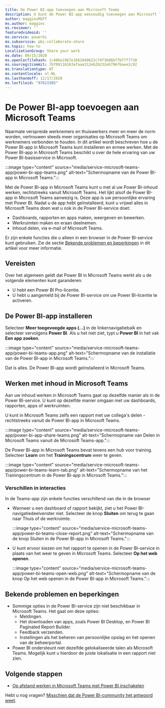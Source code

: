 ```yaml
---
title: De Power BI-app toevoegen aan Microsoft Teams
description: U kunt de Power BI-app eenvoudig toevoegen aan Microsoft Teams. Met de Power BI-app in Microsoft Teams beschikt u over de hele ervaring van uw Power BI-basisservice in Microsoft.
author: maggiesMSFT
ms.author: maggies
ms.reviewer: ''
featuredvideoid: ''
ms.service: powerbi
ms.subservice: pbi-collaborate-share
ms.topic: how-to
LocalizationGroup: Share your work
ms.date: 09/15/2020
ms.openlocfilehash: 1c486e1967e1661840622c74f3b86bf7bf7f7738
ms.sourcegitcommit: 7bf09116163afaae312eb2b232eb7967baee2c92
ms.translationtype: HT
ms.contentlocale: nl-NL
ms.lasthandoff: 12/17/2020
ms.locfileid: "97621505"
---
```

# <a name="add-the-power-bi-app-to-microsoft-teams"></a>De Power BI-app toevoegen aan Microsoft Teams

Naarmate verspreide werknemers en thuiswerkers meer en meer de norm worden, vertrouwen steeds meer organisaties op Microsoft Teams om werknemers verbonden te houden. In dit artikel wordt beschreven hoe u de Power BI-app in Microsoft Teams kunt installeren en ermee werken. Met de Power BI-app in Microsoft Teams beschikt u over de hele ervaring van uw Power BI-basisservice in Microsoft.

:::image type="content" source="media/service-microsoft-teams-app/power-bi-app-teams.png" alt-text="Schermopname van de Power BI-app in Microsoft Teams.":::

Met de Power BI-app in Microsoft Teams kunt u met al uw Power BI-inhoud werken, rechtstreeks vanuit Microsoft Teams. Het lijkt alsof de Power BI-app in Microsoft Teams aanwezig is. Deze app is uw persoonlijke ervaring met Power BI. Nadat u de app hebt geïnstalleerd, kunt u vrijwel alles in Microsoft Teams doen wat u ook in de Power BI-service doet:

- Dashboards, rapporten en apps maken, weergeven en bewerken.
- Werkruimten maken en eraan deelnemen.
- Inhoud delen, via e-mail of Microsoft Teams.

Er zijn enkele functies die u alleen in een browser in de Power BI-service kunt gebruiken. Zie de sectie [Bekende problemen en beperkingen](#known-issues-and-limitations) in dit artikel voor meer informatie.

## <a name="requirements"></a>Vereisten

Over het algemeen geldt dat Power BI in Microsoft Teams werkt als u de volgende elementen kunt garanderen:

- U hebt een Power BI Pro-licentie.
- U hebt u aangemeld bij de Power BI-service om uw Power BI-licentie te activeren.

## <a name="install-the-power-bi-app"></a>De Power BI-app installeren

Selecteer **Meer toegevoegde apps (...)** in de linkernavigatiebalk en selecteer vervolgens **Power BI**. Als u het niet ziet, typt u **Power BI** in het vak **Een app zoeken**.

:::image type="content" source="media/service-microsoft-teams-app/power-bi-teams-app.png" alt-text="Schermopname van de installatie van de Power BI-app in Microsoft Teams.":::

Dat is alles. De Power BI-app wordt geïnstalleerd in Microsoft Teams.

## <a name="interact-with-your-content-in-microsoft-teams"></a>Werken met inhoud in Microsoft Teams

Aan uw inhoud werken in Microsoft Teams gaat op dezelfde manier als in de Power BI-service. U kunt op dezelfde manier omgaan met uw dashboards, rapporten, apps of werkruimten. 

U kunt in Microsoft Teams zelfs een rapport met uw collega's delen - rechtstreeks vanuit de Power BI-app in Microsoft Teams.

:::image type="content" source="media/service-microsoft-teams-app/power-bi-app-share-teams.png" alt-text="Schermopname van Delen in Microsoft Teams vanuit de Microsoft Teams-app.":::

De Power BI-app in Microsoft Teams bevat tevens een hub voor training. Selecteer **Learn** om het **Trainingscentrum** weer te geven.

:::image type="content" source="media/service-microsoft-teams-app/power-bi-teams-learn-tab.png" alt-text="Schermopname van het Trainingscentrum in de Power BI-app in Microsoft Teams.":::

### <a name="differences-in-interactions"></a>Verschillen in interacties

In de Teams-app zijn enkele functies verschillend van die in de browser

- Wanneer u een dashboard of rapport bekijkt, ziet u het Power BI-navigatiedeelvenster niet. Selecteer de knop **Sluiten** om terug te gaan naar Thuis of de werkruimte.

    :::image type="content" source="media/service-microsoft-teams-app/power-bi-teams-close-report.png" alt-text="Schermopname van de knop Sluiten in de Power BI-app in Microsoft Teams.":::

- U kunt ervoor kiezen om het rapport te openen in de Power BI-service in plaats van het weer te geven in Microsoft Teams. Selecteer **Op het web openen**.

    :::image type="content" source="media/service-microsoft-teams-app/power-bi-teams-open-web.png" alt-text="Schermopname van de knop Op het web openen in de Power BI-app in Microsoft Teams.":::

## <a name="known-issues-and-limitations"></a>Bekende problemen en beperkingen

- Sommige opties in de Power BI-service zijn niet beschikbaar in Microsoft Teams. Het gaat om deze opties:
    - Meldingen.
    - Het downloaden van apps, zoals Power BI Desktop, en Power BI Paginated Report Builder.
    - Feedback verzenden.
    - Instellingen als het beheren van persoonlijke opslag en het openen van de beheerportal.
- Power BI ondersteunt niet dezelfde gelokaliseerde talen als Microsoft Teams. Mogelijk kunt u hierdoor de juiste lokalisatie in een rapport niet zien.

## <a name="next-steps"></a>Volgende stappen

- [Op afstand werken in Microsoft Teams met Power BI inschakelen](service-collaborate-microsoft-teams.md)

Hebt u nog vragen? [Misschien dat de Power BI-community het antwoord weet](https://community.powerbi.com/).

